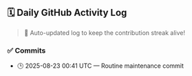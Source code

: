 ## 🗓️ Daily GitHub Activity Log

> 🤖 Auto-updated log to keep the contribution streak alive!

### ✅ Commits

- 🕒 2025-08-23 00:41 UTC — Routine maintenance commit

